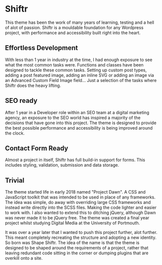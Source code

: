 # Shiftr

This theme has been the work of many years of learning, testing and a hell of alot of passion. Shiftr is a mouldable foundation for any Wordpress project, with performance and accessibility built right into the heart.


## Effortless Development

With less than 1 year in industry at the time, I had enough exposure to see what the most common tasks were. Functions and classes have been designed to tackle these common tasks. Setting up custom post types, adding a post featured image, adding an inline SVG or adding an image via an Advanced Custom Field Image field... Just a selection of the tasks where Shiftr does the heavy lifting.


## SEO ready

After 1 year in a Developer role within an SEO team at a digital marketing agency, an exposure to the SEO world has inspired a majority of the decisions that have gone into this project. The theme is designed to provide the best possible performance and accessibility is being improved around the clock.


## Contact Form Ready

Almost a project in itself, Shiftr has full build-in support for forms. This includes styling, validation, submission and data storage. 


## Trivial

The theme started life in early 2018 named "Project Dawn". A CSS and JavaScript toolkit that was intended to be used in place of any frameworks. The idea was simple, do away with overriding large CSS frameworks and instead write directly into the SCSS files. Making the code lighter and easier to work with. I also wanted to extend this to ditching jQuery, although Dawn was never made it to be jQuery free. The theme was created a final year project whilst studying Digital Media at the University of Portmouth.

It was over a year later that I wanted to push this project further, alot further. This meant completely recreating the structure and adopting a new identity. So born was Shape Shiftr. The idea of the name is that the theme is designed to be shaped around the requirements of a project, rather that leaving redundant code sitting in the corner or dumping plugins that are overkill onto a site.